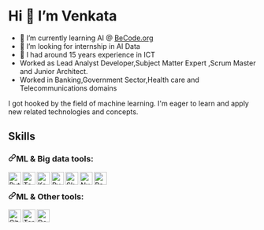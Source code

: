 <h1>Hi 👋  I’m Venkata </h1>

- 🌱 I’m currently learning AI @ <a href=https://becode.org/>BeCode.org</a>
- 👀 I’m looking for internship in AI Data
- 🔭 I had around 15 years experience in ICT 
- Worked as Lead Analyst Developer,Subject Matter Expert ,Scrum Master and Junior Architect.
- Worked in Banking,Government Sector,Health care and Telecommunications domains
<p>I got hooked by the field of machine learning. I'm eager to learn and apply new related technologies and concepts.</p>


<h2>Skills</h2>
<h3><a id="user-content-ml--big-data-tools" class="anchor" aria-hidden="true" href="#ml--big-data-tools"><svg class="octicon octicon-link" viewBox="0 0 16 16" version="1.1" width="16" height="16" aria-hidden="true"><path fill-rule="evenodd" d="M7.775 3.275a.75.75 0 001.06 1.06l1.25-1.25a2 2 0 112.83 2.83l-2.5 2.5a2 2 0 01-2.83 0 .75.75 0 00-1.06 1.06 3.5 3.5 0 004.95 0l2.5-2.5a3.5 3.5 0 00-4.95-4.95l-1.25 1.25zm-4.69 9.64a2 2 0 010-2.83l2.5-2.5a2 2 0 012.83 0 .75.75 0 001.06-1.06 3.5 3.5 0 00-4.95 0l-2.5 2.5a3.5 3.5 0 004.95 4.95l1.25-1.25a.75.75 0 00-1.06-1.06l-1.25 1.25a2 2 0 01-2.83 0z"></path></svg></a>ML &amp; Big data tools:</h3>

<p><img align="left" alt="Python 3" width="26px" src="https://upload.wikimedia.org/wikipedia/commons/thumb/0/0a/Python.svg/240px-Python.svg.png" style="max-width:100%;"></p>

<p><img align="left" alt="Tensorflow" width="26px" src="https://upload.wikimedia.org/wikipedia/commons/thumb/2/2d/Tensorflow_logo.svg/800px-Tensorflow_logo.svg.png" style="max-width:100%;"></p>

<p><img align="left" alt="Keras" width="26px" src="https://upload.wikimedia.org/wikipedia/commons/a/ae/Keras_logo.svg" style="max-width:100%;"></p>

<p><img align="left" alt="PyTorch" width="26px" src="https://pytorch.org/assets/images/pytorch-logo.png" style="max-width:100%;"></p>

<p><img align="left" alt="Sk-Learn" height="26px" src="https://upload.wikimedia.org/wikipedia/commons/0/05/Scikit_learn_logo_small.svg" style="max-width:100%;"></p>

<p><img align="left" alt="NumPy" height="26px" src="https://numpy.org/images/logos/numpy.svg" style="max-width:100%;"></a></p>

<p><img align="left" alt="Pandas" height="26px" src="https://github.com/pandas-dev/pandas/raw/master/web/pandas/static/img/pandas_mark.svg" style="max-width:100%;"></a></p>
<br>
<h3><a id="user-content-ml--big-data-tools" class="anchor" aria-hidden="true" href="#ml--big-data-tools"><svg class="octicon octicon-link" viewBox="0 0 16 16" version="1.1" width="16" height="16" aria-hidden="true"><path fill-rule="evenodd" d="M7.775 3.275a.75.75 0 001.06 1.06l1.25-1.25a2 2 0 112.83 2.83l-2.5 2.5a2 2 0 01-2.83 0 .75.75 0 00-1.06 1.06 3.5 3.5 0 004.95 0l2.5-2.5a3.5 3.5 0 00-4.95-4.95l-1.25 1.25zm-4.69 9.64a2 2 0 010-2.83l2.5-2.5a2 2 0 012.83 0 .75.75 0 001.06-1.06 3.5 3.5 0 00-4.95 0l-2.5 2.5a3.5 3.5 0 004.95 4.95l1.25-1.25a.75.75 0 00-1.06-1.06l-1.25 1.25a2 2 0 01-2.83 0z"></path></svg></a>ML &amp; Other tools:</h3>

<p><img align="left" alt="GitHub" width="26px" src="https://upload.wikimedia.org/wikipedia/commons/9/91/Octicons-mark-github.svg?uselang=fr" style="max-width:100%;"></p>

<p><img align="left" alt="Terminal" width="26px" src="https://apull.asso.nc/content/images/2021/05/terminal-logo.png" style="max-width:100%;"></p>

<p><img align="left" alt="Docker" height="26px" src="https://encrypted-tbn0.gstatic.com/images?q=tbn:ANd9GcToU5-SuXHCrknMqk5dFUYWmXT3Xm-tEjzYqw&usqp=CAU" style="max-width:100%;"></p>


<br><br>

